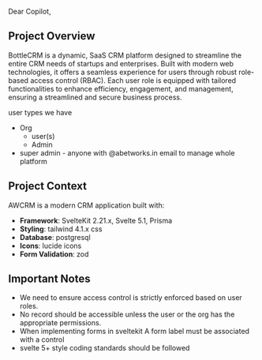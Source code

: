 Dear Copilot,

## Project Overview

BottleCRM is a dynamic, SaaS CRM platform designed to streamline the entire CRM needs of startups and enterprises. Built with modern web technologies, it offers a seamless experience for users through robust role-based access control (RBAC). Each user role is equipped with tailored functionalities to enhance efficiency, engagement, and management, ensuring a streamlined and secure business process.

user types we have
    
-   Org
    -   user(s)
    -   Admin
-   super admin - anyone with @abetworks.in email to manage whole platform

## Project Context

AWCRM is a modern CRM application built with:
- **Framework**: SvelteKit 2.21.x, Svelte 5.1, Prisma
- **Styling**: tailwind 4.1.x css
- **Database**: postgresql
- **Icons**: lucide icons
- **Form Validation**: zod

## Important Notes
- We need to ensure access control is strictly enforced based on user roles.
- No record should be accessible unless the user or the org has the appropriate permissions.
- When implementing forms in sveltekit A form label must be associated with a control
- svelte 5+ style coding standards should be followed